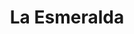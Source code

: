 ---
title: La Esmeralda
nombre_comunidad: La Esmeralda
municipio: Colosó
departamento: Sucre
descripcion: >-
  La comunidad de La Esmeralda es una vereda del municipio de Colosó - Sucre,
  ubicada a 1km del casco urbano, la cual surgió como resultado del proceso de
  lucha y gestión de un sindicato de campesinos que en la década de los 70
  solicitaron apoyo a INCORA, para adquirir las tierras que hacían parte de una
  hacienda ganadera de 200 hectáreas, la cual era propiedad del señor Víctor
  Urzola.

  El sindicato de campesinos logró adquirir los predios que para la época era un
  territorio con gran potencial y productor de tabaco y empezaron a asentarse en
  el territorio de lo que hoy es la comunidad de La Esmeralda.
num_personas: 891
num_familias: 352
min_distancia_casco_urbano: null
km_distancia_casco_urbano: 1
vias_acceso: >-
  Las vías de la vereda son transitables, existe una parte de placa huella, en
  época invernal es un poco más difícil para la entrada a los manantiales como
  sitio turístico, además de dificultar la salida de los productos de la canasta
  agropecuaria de la región.
infraestructura_comunitaria: []
notas_infraestructura_comunitaria: null
liderazgo_comunidad:
  - Además de contar con Junta de Acción Comunal; en esta comunidad
  - ' se identifican diversas asociaciones y organizaciones que se convierten en redes de apoyo socio - comunitarias las cuales están lideradas por diversos representantes de la comunidad.'
inclusion_diversidad_genero: >-
  En la comunidad, tiene presencia el Cabildo Menor Indígena de La Esmeralda, el
  cual se fundó el 29 de septiembre de 1979 y fue reconocido como tal el 31 de
  enero del 2014, por el Ministerio del Interior; actualmente se encuentran en
  proceso de construcción del plan de vida. 
comentarios_conectividad: null
punto_SOLE: null
comentarios_punto_SOLE: []
ppales_actividades_economicas_vocacion_productiva:
  - ecoturismo
  - ' agricultura'
  - ' artesanías (palma de iraca) '
comentarios_ppales_actividades_economicas_vocacion_productiva: null
comunidad_sostenible_uso_suelo: null
org_con_proyeccion: []
servicios_publicos_comunidades_focalizadas: []
comunidades_focalizadas_educacion_infraestructura_educativa:
  - >-
    La escuela de la vereda hasta que cursan el grado 5. Cuando entran a la
    secundaria deben trasladarse hasta la cabecera municipal.
comunidades_focalizadas_practicas_organizativas: []
conectividad_minima: null
iniciativas_priorizadas: []
org_focalizada: []
riesgo: null
otros_programas_USAID: []
alianzas_colaboradores: []
posibilidad_iniciativas_conjuntas_aliados_2: []
actividades_ocio: []
medios_comunicacion_narrativas_locales: []
num_visitas_realizadas: null
num_diagnosticos_rurales_participativos_realizados: null
infraestructura_salud_atencion_psicosocial: []
notas_infraestructura_salud_atencion_psicosocial: >-
  La atención de urgencias medicina general y odontología se brinda en la
  cabecera municipal.
num_visitas_predio: null
grafica_ubicacion_geografica: /charts/municipios/coloso/ubicacion_geografica.html
url: /reportes/la-esmeralda
imagen_iniciativas_productivas:
  - url: >-
      http://hilando.datasketch.co/download/noco/Proyecto/comunidades/imagen_iniciativas_productivas/OOulEG.jpeg
    title: IMG_7516.jpeg
    mimetype: image/jpeg
    size: 4365279
  - url: >-
      http://hilando.datasketch.co/download/noco/Proyecto/comunidades/imagen_iniciativas_productivas/yh_bnb.jpeg
    title: IMG_7515.jpeg
    mimetype: image/jpeg
    size: 3175249
  - url: >-
      http://hilando.datasketch.co/download/noco/Proyecto/comunidades/imagen_iniciativas_productivas/9GvV8Y.jpeg
    title: IMG_7726.jpeg
    mimetype: image/jpeg
    size: 3178244
  - url: >-
      http://hilando.datasketch.co/download/noco/Proyecto/comunidades/imagen_iniciativas_productivas/ltBErA.jpeg
    title: IMG_7528.jpeg
    mimetype: image/jpeg
    size: 3376266
imagen_medios_comunicacion: null
layout: comunidad
download_file: /reportes/la-esmeralda.pdf

---